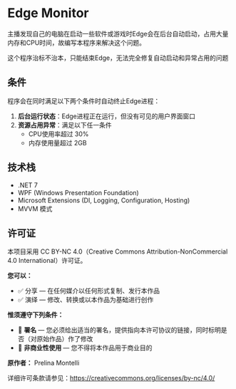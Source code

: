 # Edge Monitor

主播发现自己的电脑在启动一些软件或游戏时Edge会在后台自动启动，占用大量内存和CPU时间，故编写本程序来解决这个问题。

这个程序治标不治本，只能结束Edge，无法完全修复自动启动和异常占用的问题



## 条件

程序会在同时满足以下两个条件时自动终止Edge进程：

1. **后台运行状态**：Edge进程正在运行，但没有可见的用户界面窗口
2. **资源占用异常**：满足以下任一条件
   - CPU使用率超过 30%
   - 内存使用量超过 2GB


## 技术栈

- .NET 7
- WPF (Windows Presentation Foundation)
- Microsoft Extensions (DI, Logging, Configuration, Hosting)
- MVVM 模式


## 许可证

本项目采用 CC BY-NC 4.0（Creative Commons Attribution-NonCommercial 4.0 International）许可证。

**您可以：**
- ✅ 分享 — 在任何媒介以任何形式复制、发行本作品
- ✅ 演绎 — 修改、转换或以本作品为基础进行创作

**惟须遵守下列条件：**
- 📝 **署名** — 您必须给出适当的署名，提供指向本许可协议的链接，同时标明是否（对原始作品）作了修改
- 🚫 **非商业性使用** — 您不得将本作品用于商业目的

**原作者：** Prelina Montelli

详细许可条款请参见：https://creativecommons.org/licenses/by-nc/4.0/
